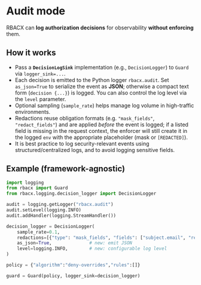 # Audit mode

RBACX can **log authorization decisions** for observability **without enforcing** them.

## How it works
- Pass a **`DecisionLogSink`** implementation (e.g., `DecisionLogger`) to `Guard` via `logger_sink=...`.
- Each decision is emitted to the Python logger `rbacx.audit`. Set `as_json=True` to serialize the event as **JSON**; otherwise a compact text form (`decision {...}`) is logged. You can also control the log level via the `level` parameter.
- Optional sampling (`sample_rate`) helps manage log volume in high-traffic environments.
- Redactions reuse obligation formats (e.g. `"mask_fields"`, `"redact_fields"`) and are applied *before* the event is logged; if a listed field is missing in the request context, the enforcer will still create it in the logged `env` with the appropriate placeholder (mask or `[REDACTED]`).
- It is best practice to log security-relevant events using structured/centralized logs, and to avoid logging sensitive fields.

## Example (framework-agnostic)

```python
import logging
from rbacx import Guard
from rbacx.logging.decision_logger import DecisionLogger

audit = logging.getLogger("rbacx.audit")
audit.setLevel(logging.INFO)
audit.addHandler(logging.StreamHandler())

decision_logger = DecisionLogger(
    sample_rate=0.1,
    redactions=[{"type": "mask_fields", "fields": ["subject.email", "resource.attrs.card"]}],
    as_json=True,              # new: emit JSON
    level=logging.INFO,        # new: configurable log level
)

policy = {"algorithm":"deny-overrides","rules":[]}

guard = Guard(policy, logger_sink=decision_logger)
```
